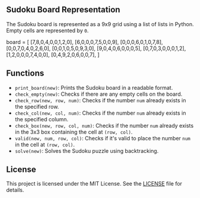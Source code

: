 ## Sudoku Board Representation

The Sudoku board is represented as a 9x9 grid using a list of lists in Python. Empty cells are represented by `0`.

board = [
    [7,8,0,4,0,0,1,2,0],
    [6,0,0,0,7,5,0,0,9],
    [0,0,0,6,0,1,0,7,8],
    [0,0,7,0,4,0,2,6,0],
    [0,0,1,0,5,0,9,3,0],
    [9,0,4,0,6,0,0,0,5],
    [0,7,0,3,0,0,0,1,2],
    [1,2,0,0,0,7,4,0,0],
    [0,4,9,2,0,6,0,0,7],
]


## Functions

- `print_board(new)`: Prints the Sudoku board in a readable format.
- `check_empty(new)`: Checks if there are any empty cells on the board.
- `check_row(new, row, num)`: Checks if the number `num` already exists in the specified row.
- `check_col(new, col, num)`: Checks if the number `num` already exists in the specified column.
- `check_box(new, row, col, num)`: Checks if the number `num` already exists in the 3x3 box containing the cell at `(row, col)`.
- `valid(new, num, row, col)`: Checks if it's valid to place the number `num` in the cell at `(row, col)`.
- `solve(new)`: Solves the Sudoku puzzle using backtracking.

## License

This project is licensed under the MIT License. See the [LICENSE](LICENSE) file for details.

